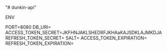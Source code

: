 "# dunkin-api"

ENV

PORT=8080
DB_URI=
ACCESS_TOKEN_SECRET=JKFHNJAKLSHEDRFJKHAaKAJSDKLAJMKDJA
REFRESH_TOKEN_SECRET=
SALT=
ACCESS_TOKEN_EXPIRATION=
REFRESH_TOKEN_EXPIRATION=
